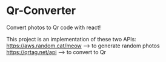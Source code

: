 # Qr-Converter
Convert photos to Qr code with react!

This project is an implementation of these two APIs:
https://aws.random.cat/meow --> to generate random photos
https://qrtag.net/api --> to convert to Qr
